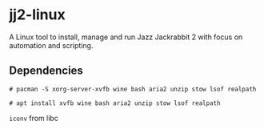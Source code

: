jj2-linux
===
A Linux tool to install, manage and run Jazz Jackrabbit 2 with focus on automation and scripting.

Dependencies
---

`# pacman -S xorg-server-xvfb wine bash aria2 unzip stow lsof realpath`

`# apt install xvfb wine bash aria2 unzip stow lsof realpath`

`iconv` from libc
